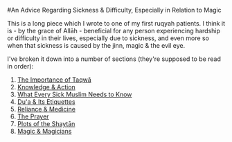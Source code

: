 [title: Advice Regarding Sickness and Difficulty - muhammadtim.com]:/
[menu: Advice]:/
[path: /anadvice]:/
[alias: /advice]:/
[alias: /articles/advice]:/

#An Advice Regarding Sickness & Difficulty, Especially in Relation to Magic

This is a long piece which I wrote to one of my first ruqyah patients. I think it is - by the grace of Allāh - beneficial for any person experiencing hardship or difficulty in their lives, especially due to sickness, and even more so when that sickness is caused by the jinn, magic & the evil eye.

I've broken it down into a number of sections (they're supposed to be read in order):

1. [The Importance of Taqwā](/advice/1)
2. [Knowledge & Action](/advice/2)
3. [What Every Sick Muslim Needs to Know](/advice/3)
4. [Du'a & Its Etiquettes](/advice/4)
5. [Reliance & Medicine](/advice/5)
6. [The Prayer](/advice/6)
7. [Plots of the Shaytān](/advice/7)
8. [Magic & Magicians](/advice/8)


 